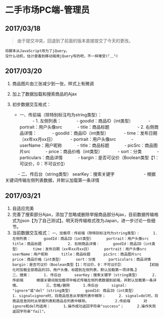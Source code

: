 # 二手市场PC端-管理员
## 2017/03/18
>由于提交冲突，回退到了前面的版本直接提交了今天的更改。

	将脚本从JavaScript改为了jQuery。
	没什么动机，估计是看到移动端用jQuery写的吧，不一样难受(╯﹏╰)


## 2017/03/20
1. 商品图片由三张减少到一张，样式上有微调

2. 加上了数据加载和搜索商品的Ajax

3. 初步数据交互格式：

	- 一、传前端（除特别标注均为string类型）： 	
　　　- 1. 左侧列表： 
　　　	- goodId：商品ID（int类型） 
　　　	- portrait：用户头像src 
　　　	- title：商品标题
　　　
　　　- 2. 右侧商品详情： 
　　　	- goodId：商品ID（int类型）
　　　	- time：发布日期（xx年xx月xx日）
　　　	- portrait：用户头像src
　　　	- userName：用户昵称
　　　	- title：商品标题
　　　	- picSrc：商品图片src
　　　	- price：商品价格（int类型）
　　　	- sort：分类
　　　	- particulars：商品详情
　　　	- bargin：是否可议价（Boolean类型【1：可议价，0：不可议价】）

　　　- 二、传后台（string类型） searKey：搜索关键字
　　　
　　　	- 根据关键词传输左侧列表数据，并默认加载第一条详情
　　　
　　　
　　　

## 2017/03/21
1. 自适应完美
2. 完善了搜索部分Ajax，添加了忽略或删除举报商品部分Ajax，目前数据传输格式为json【为了自己测试】。明天将传输格式改为Japan，进一步讨论一些细节。
3. 当前数据交互格式：
	`一、加载项：传前端（除特别标注均为string类型）：
　　　1. 左侧列表：
　　　goodId：商品ID（int类型）
　　　portrait：用户头像src
　　　title：商品标题
　　　
　　　2. 右侧商品详情：
　　　goodId：商品ID（int类型）
　　　time：发布日期（xx年xx月xx日）
　　　portrait：用户头像src
　　　userName：用户昵称
　　　title：商品标题
　　　picSrc：商品图片src
　　　price：商品价格（int类型）
　　　sort：分类
　　　particulars：商品详情
　　　bargin：是否可议价（Boolean类型【1：可议价，0：不可议价】）
　　　
　　　【初始化时加载全部商品的ID、用户头像、标题到左侧列表，默认加载第一项详情。】
　　　
　　　二、搜索：
　　　1. 传后台
　　　searKey：搜索关键字（string类型）
　　　2.传前端
　　　根据关键词按加载项中格式传输左侧列表数据到前端，并默认加载第一条详情。
　　　
　　　三、忽略/删除
　　　1.传后台
　　　signal:  "ignore"或"del"（string类型）
　　　goodId: 商品ID（int类型）
　　　
　　　1. signal=ignore时，将商品信息从举报列表中移除；
　　　2. signal=del时，将商品信息同时从举报列表和商品总列表中移除。
　　　
　　　2.传前端
　　　对ignore和del均适用：
　　　1.操作成功返回字符串"success"；
　　　2.操作失败返回字符串"fail"。
　　　`

